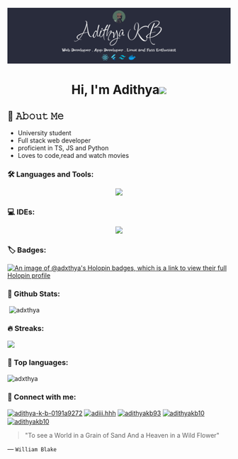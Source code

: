 ![Github Banner](./assets/banner.png)

<h1 align="center">Hi, I'm Adithya<img src="https://media.giphy.com/media/mGcNjsfWAjY5AEZNw6/giphy.gif" width="50"></h1>

## :book: 𝙰𝚋𝚘𝚞𝚝 𝙼𝚎

- University student
- Full stack web developer
- proficient in TS, JS and Python
- Loves to code,read and watch movies

<h3 align="left">🛠️ Languages and Tools:</h3>
<p align="center">
  <a href="https://skillicons.dev">
    <img src="https://skillicons.dev/icons?i=git,github,python,c,js,ts,html,css,mongodb,nodejs,selenium,postman,express,react,nextjs,prisma,tailwind,java,cpp&perline=5" />
  </a>
</p>

<h3 align="left">💻 IDEs:</h3>
<p align="center">
  <a href="https://skillicons.dev">
    <img src="https://skillicons.dev/icons?i=replit,vscode,neovim" />
  </a>
</p>

<h3>🏷️ Badges:</h3>

[![An image of @adxthya's Holopin badges, which is a link to view their full Holopin profile](https://holopin.me/adithyakb10)](https://holopin.io/@adithyakb10)

<h3>🎯 Github Stats:</h3>

<p>&nbsp;<img align="center" src="https://github-readme-stats.vercel.app/api?username=adxthya&show_icons=true&theme=material-palenight&cache_seconds=80000" alt="adxthya" /></p>
<h3>🔥 Streaks:</h3>
<p><img align="center" src="https://streak-stats.demolab.com/?user=adxthya&theme=material-palenight"/></p>

<h3>📝 Top languages:</h3>
<p><img align="center" src="https://github-readme-stats.vercel.app/api/top-langs/?username=adxthya&layout=normal&cache_seconds=80000&theme=dracula" alt="adxthya" /></p>

<h3 align="left">🤝 Connect with me:</h3>
<p align="left">
<a href="https://linkedin.com/in/adithya-k-b-0191a9272" target="_blank"><img align="center" src="https://raw.githubusercontent.com/rahuldkjain/github-profile-readme-generator/master/src/images/icons/Social/linked-in-alt.svg" alt="adithya-k-b-0191a9272" height="30" width="40" /></a>
<a href="https://instagram.com/adiii.hhh" target="_blank"><img align="center" src="https://raw.githubusercontent.com/rahuldkjain/github-profile-readme-generator/master/src/images/icons/Social/instagram.svg" alt="adiii.hhh" height="30" width="40" /></a>
<a href="https://www.hackerrank.com/adithyakb93" target="_blank"><img align="center" src="https://raw.githubusercontent.com/rahuldkjain/github-profile-readme-generator/master/src/images/icons/Social/hackerrank.svg" alt="adithyakb93" height="30" width="40" /></a>
<a href="https://www.leetcode.com/adithyakb10" target="_blank"><img align="center" src="https://raw.githubusercontent.com/rahuldkjain/github-profile-readme-generator/master/src/images/icons/Social/leet-code.svg" alt="adithyakb10" height="30" width="40" /></a>
<a href="https://twitter.com/adithyakb10" target="blank"><img align="center" src="https://raw.githubusercontent.com/rahuldkjain/github-profile-readme-generator/master/src/images/icons/Social/twitter.svg" alt="adithyakb10" height="30" width="40" /></a>
</p>

> "To see a World in a Grain of Sand
> And a Heaven in a Wild Flower"

&mdash; `William Blake`
